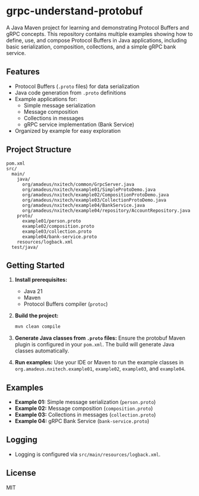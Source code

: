# grpc-understand-protobuf

A Java Maven project for learning and demonstrating Protocol Buffers and gRPC concepts. This repository contains multiple examples showing how to define, use, and compose Protocol Buffers in Java applications, including basic serialization, composition, collections, and a simple gRPC bank service.

## Features

- Protocol Buffers (`.proto` files) for data serialization
- Java code generation from `.proto` definitions
- Example applications for:
  - Simple message serialization
  - Message composition
  - Collections in messages
  - gRPC service implementation (Bank Service)
- Organized by example for easy exploration

## Project Structure

```
pom.xml
src/
  main/
    java/
      org/amadeus/nxitech/common/GrpcServer.java
      org/amadeus/nxitech/example01/SimpleProtoDemo.java
      org/amadeus/nxitech/example02/CompositionProtoDemo.java
      org/amadeus/nxitech/example03/CollectionProtoDemo.java
      org/amadeus/nxitech/example04/BankService.java
      org/amadeus/nxitech/example04/repository/AccountRepository.java
    proto/
      example01/person.proto
      example02/composition.proto
      example03/collection.proto
      example04/bank-service.proto
    resources/logback.xml
  test/java/
```

## Getting Started

1. **Install prerequisites:**
   - Java 21
   - Maven
   - Protocol Buffers compiler (`protoc`)

2. **Build the project:**
   ```sh
   mvn clean compile
   ```

3. **Generate Java classes from `.proto` files:**
   Ensure the protobuf Maven plugin is configured in your `pom.xml`. The build will generate Java classes automatically.

4. **Run examples:**
   Use your IDE or Maven to run the example classes in `org.amadeus.nxitech.example01`, `example02`, `example03`, and `example04`.

## Examples

- **Example 01:** Simple message serialization (`person.proto`)
- **Example 02:** Message composition (`composition.proto`)
- **Example 03:** Collections in messages (`collection.proto`)
- **Example 04:** gRPC Bank Service (`bank-service.proto`)

## Logging

- Logging is configured via `src/main/resources/logback.xml`.

## License

MIT


